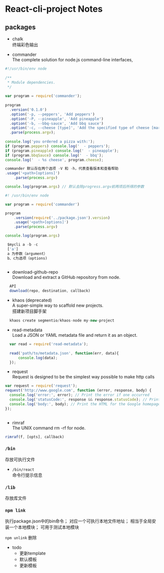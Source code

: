 # React-cli-project Notes

## packages
- chalk        
终端彩色输出

- commander        
The complete solution for node.js command-line interfaces, 
```js
#!/usr/bin/env node
 
/**
 * Module dependencies.
 */
 
var program = require('commander');
 
program
  .version('0.1.0')
  .option('-p, --peppers', 'Add peppers')
  .option('-P, --pineapple', 'Add pineapple')
  .option('-b, --bbq-sauce', 'Add bbq sauce')
  .option('-c, --cheese [type]', 'Add the specified type of cheese [marble]', 'marble')
  .parse(process.argv);
 
console.log('you ordered a pizza with:');
if (program.peppers) console.log('  - peppers');
if (program.pineapple) console.log('  - pineapple');
if (program.bbqSauce) console.log('  - bbq');
console.log('  - %s cheese', program.cheese);

commander 默认存在两个选项 -V 和 -h，代表查看版本和查看帮助
.usage('<path>[options]')
    .parse(process.argv)

console.log(program.args) // 默认去除progress.argv前两项后所得的参数 

```
```js
#! /usr/bin/env node

var program = require('commander')

program
    .version(require('../package.json').version)
    .usage('<path>[options]')
    .parse(process.argv)

console.log(program.args)

 $mycli a -b -c
 ['a']
 a 为参数（argument）
 b、c为选项（options)
 
```



- download-github-repo    
Download and extract a GitHub repository from node.
```js
  API
  download(repo, destination, callback)
```

- khaos (deprecated)       
A super-simple way to scaffold new projects.    
搭建新项目脚手架    
```js
  khaos create segmentio/khaos-node my-new-project
```

- read-metadata        
Load a JSON or YAML metadata file and return it as an object.      
```js
  var read = require('read-metadata');
  
  read('path/to/metadata.json', function(err, data){
      console.log(data);
  });
```

- request   
Request is designed to be the simplest way possible to make http calls
```js
var request = require('request');
request('http://www.google.com', function (error, response, body) {
  console.log('error:', error); // Print the error if one occurred
  console.log('statusCode:', response && response.statusCode); // Print the response status code if a response was received
  console.log('body:', body); // Print the HTML for the Google homepage.
});
  
```

- rimraf    
The UNIX command rm -rf for node.     
```js
rimraf(f, [opts], callback)
```


### `/bin`    
存放可执行文件   
- `/bin/react`    
命令行提示信息


### `/lib`
存放库文件

### `npm link`    
执行package.json中的bin命令； 对应一个可执行本地文件地址； 相当于全局安装一个本地模块； 可用于测试本地模块

`npm unlink` 删除


- todo 
  - 更新template
  - 默认模板
  - 更新模板
